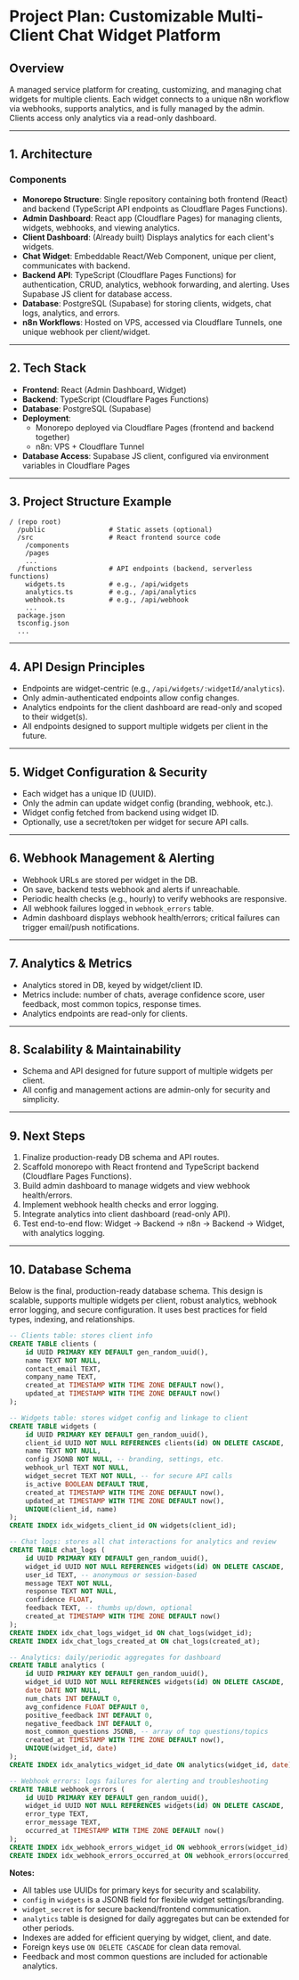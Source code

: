 # Project Plan: Customizable Multi-Client Chat Widget Platform

## Overview
A managed service platform for creating, customizing, and managing chat widgets for multiple clients. Each widget connects to a unique n8n workflow via webhooks, supports analytics, and is fully managed by the admin. Clients access only analytics via a read-only dashboard.

---

## 1. Architecture

### Components
- **Monorepo Structure**: Single repository containing both frontend (React) and backend (TypeScript API endpoints as Cloudflare Pages Functions).
- **Admin Dashboard**: React app (Cloudflare Pages) for managing clients, widgets, webhooks, and viewing analytics.
- **Client Dashboard**: (Already built) Displays analytics for each client's widgets.
- **Chat Widget**: Embeddable React/Web Component, unique per client, communicates with backend.
- **Backend API**: TypeScript (Cloudflare Pages Functions) for authentication, CRUD, analytics, webhook forwarding, and alerting. Uses Supabase JS client for database access.
- **Database**: PostgreSQL (Supabase) for storing clients, widgets, chat logs, analytics, and errors.
- **n8n Workflows**: Hosted on VPS, accessed via Cloudflare Tunnels, one unique webhook per client/widget.

---

## 2. Tech Stack
- **Frontend**: React (Admin Dashboard, Widget)
- **Backend**: TypeScript (Cloudflare Pages Functions)
- **Database**: PostgreSQL (Supabase)
- **Deployment**:
  - Monorepo deployed via Cloudflare Pages (frontend and backend together)
  - n8n: VPS + Cloudflare Tunnel
- **Database Access**: Supabase JS client, configured via environment variables in Cloudflare Pages

---

## 3. Project Structure Example

```
/ (repo root)
  /public                # Static assets (optional)
  /src                   # React frontend source code
    /components
    /pages
    ...
  /functions             # API endpoints (backend, serverless functions)
    widgets.ts           # e.g., /api/widgets
    analytics.ts         # e.g., /api/analytics
    webhook.ts           # e.g., /api/webhook
    ...
  package.json
  tsconfig.json
  ...
```

---

## 4. API Design Principles
- Endpoints are widget-centric (e.g., `/api/widgets/:widgetId/analytics`).
- Only admin-authenticated endpoints allow config changes.
- Analytics endpoints for the client dashboard are read-only and scoped to their widget(s).
- All endpoints designed to support multiple widgets per client in the future.

---

## 5. Widget Configuration & Security
- Each widget has a unique ID (UUID).
- Only the admin can update widget config (branding, webhook, etc.).
- Widget config fetched from backend using widget ID.
- Optionally, use a secret/token per widget for secure API calls.

---

## 6. Webhook Management & Alerting
- Webhook URLs are stored per widget in the DB.
- On save, backend tests webhook and alerts if unreachable.
- Periodic health checks (e.g., hourly) to verify webhooks are responsive.
- All webhook failures logged in `webhook_errors` table.
- Admin dashboard displays webhook health/errors; critical failures can trigger email/push notifications.

---

## 7. Analytics & Metrics
- Analytics stored in DB, keyed by widget/client ID.
- Metrics include: number of chats, average confidence score, user feedback, most common topics, response times.
- Analytics endpoints are read-only for clients.

---

## 8. Scalability & Maintainability
- Schema and API designed for future support of multiple widgets per client.
- All config and management actions are admin-only for security and simplicity.

---

## 9. Next Steps
1. Finalize production-ready DB schema and API routes.
2. Scaffold monorepo with React frontend and TypeScript backend (Cloudflare Pages Functions).
3. Build admin dashboard to manage widgets and view webhook health/errors.
4. Implement webhook health checks and error logging.
5. Integrate analytics into client dashboard (read-only API).
6. Test end-to-end flow: Widget → Backend → n8n → Backend → Widget, with analytics logging.

---

## 10. Database Schema

Below is the final, production-ready database schema. This design is scalable, supports multiple widgets per client, robust analytics, webhook error logging, and secure configuration. It uses best practices for field types, indexing, and relationships.

```sql
-- Clients table: stores client info
CREATE TABLE clients (
    id UUID PRIMARY KEY DEFAULT gen_random_uuid(),
    name TEXT NOT NULL,
    contact_email TEXT,
    company_name TEXT,
    created_at TIMESTAMP WITH TIME ZONE DEFAULT now(),
    updated_at TIMESTAMP WITH TIME ZONE DEFAULT now()
);

-- Widgets table: stores widget config and linkage to client
CREATE TABLE widgets (
    id UUID PRIMARY KEY DEFAULT gen_random_uuid(),
    client_id UUID NOT NULL REFERENCES clients(id) ON DELETE CASCADE,
    name TEXT NOT NULL,
    config JSONB NOT NULL, -- branding, settings, etc.
    webhook_url TEXT NOT NULL,
    widget_secret TEXT NOT NULL, -- for secure API calls
    is_active BOOLEAN DEFAULT TRUE,
    created_at TIMESTAMP WITH TIME ZONE DEFAULT now(),
    updated_at TIMESTAMP WITH TIME ZONE DEFAULT now(),
    UNIQUE(client_id, name)
);
CREATE INDEX idx_widgets_client_id ON widgets(client_id);

-- Chat logs: stores all chat interactions for analytics and review
CREATE TABLE chat_logs (
    id UUID PRIMARY KEY DEFAULT gen_random_uuid(),
    widget_id UUID NOT NULL REFERENCES widgets(id) ON DELETE CASCADE,
    user_id TEXT, -- anonymous or session-based
    message TEXT NOT NULL,
    response TEXT NOT NULL,
    confidence FLOAT,
    feedback TEXT, -- thumbs up/down, optional
    created_at TIMESTAMP WITH TIME ZONE DEFAULT now()
);
CREATE INDEX idx_chat_logs_widget_id ON chat_logs(widget_id);
CREATE INDEX idx_chat_logs_created_at ON chat_logs(created_at);

-- Analytics: daily/periodic aggregates for dashboard
CREATE TABLE analytics (
    id UUID PRIMARY KEY DEFAULT gen_random_uuid(),
    widget_id UUID NOT NULL REFERENCES widgets(id) ON DELETE CASCADE,
    date DATE NOT NULL,
    num_chats INT DEFAULT 0,
    avg_confidence FLOAT DEFAULT 0,
    positive_feedback INT DEFAULT 0,
    negative_feedback INT DEFAULT 0,
    most_common_questions JSONB, -- array of top questions/topics
    created_at TIMESTAMP WITH TIME ZONE DEFAULT now(),
    UNIQUE(widget_id, date)
);
CREATE INDEX idx_analytics_widget_id_date ON analytics(widget_id, date);

-- Webhook errors: logs failures for alerting and troubleshooting
CREATE TABLE webhook_errors (
    id UUID PRIMARY KEY DEFAULT gen_random_uuid(),
    widget_id UUID NOT NULL REFERENCES widgets(id) ON DELETE CASCADE,
    error_type TEXT,
    error_message TEXT,
    occurred_at TIMESTAMP WITH TIME ZONE DEFAULT now()
);
CREATE INDEX idx_webhook_errors_widget_id ON webhook_errors(widget_id);
CREATE INDEX idx_webhook_errors_occurred_at ON webhook_errors(occurred_at);
```

**Notes:**
- All tables use UUIDs for primary keys for security and scalability.
- `config` in `widgets` is a JSONB field for flexible widget settings/branding.
- `widget_secret` is for secure backend/frontend communication.
- `analytics` table is designed for daily aggregates but can be extended for other periods.
- Indexes are added for efficient querying by widget, client, and date.
- Foreign keys use `ON DELETE CASCADE` for clean data removal.
- Feedback and most common questions are included for actionable analytics. 